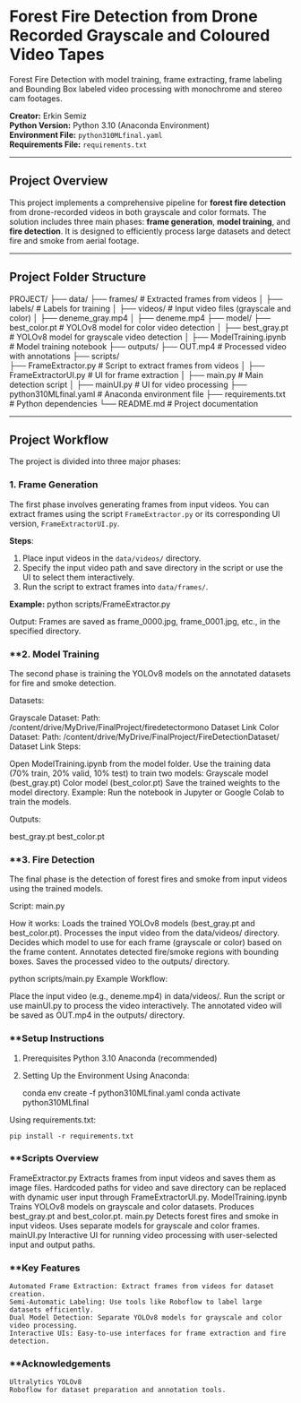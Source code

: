 # Forest Fire Detection from Drone Recorded Grayscale and Coloured Video Tapes

Forest Fire Detection with model training, frame extracting, frame labeling and Bounding Box labeled video processing with monochrome and stereo cam footages.

**Creator:** Erkin Semiz  
**Python Version:** Python 3.10 (Anaconda Environment)  
**Environment File:** `python310MLfinal.yaml`  
**Requirements File:** `requirements.txt`  

---

## **Project Overview**
This project implements a comprehensive pipeline for **forest fire detection** from drone-recorded videos in both grayscale and color formats. The solution includes three main phases: **frame generation**, **model training**, and **fire detection**. It is designed to efficiently process large datasets and detect fire and smoke from aerial footage.

---

## **Project Folder Structure**
PROJECT/ 
├── data/ 
    ├── frames/ # Extracted frames from videos │ 
    ├── labels/ # Labels for training │ 
    ├── videos/ # Input video files (grayscale and color) │ 
        ├── deneme_gray.mp4 │ 
        ├── deneme.mp4 
├── model/ 
    ├── best_color.pt # YOLOv8 model for color video detection │ 
    ├── best_gray.pt # YOLOv8 model for grayscale video detection │ 
    ├── ModelTraining.ipynb # Model training notebook 
├── outputs/ 
    ├── OUT.mp4 # Processed video with annotations 
├── scripts/  
    ├── FrameExtractor.py # Script to extract frames from videos │ 
    ├── FrameExtractorUI.py # UI for frame extraction │ 
    ├── main.py # Main detection script │ 
├── mainUI.py # UI for video processing
├── python310MLfinal.yaml # Anaconda environment file 
├── requirements.txt # Python dependencies 
└── README.md # Project documentation

---

## **Project Workflow**
The project is divided into three major phases:

### **1. Frame Generation**
The first phase involves generating frames from input videos. You can extract frames using the script `FrameExtractor.py` or its corresponding UI version, `FrameExtractorUI.py`.

**Steps**:
1. Place input videos in the `data/videos/` directory.
2. Specify the input video path and save directory in the script or use the UI to select them interactively.
3. Run the script to extract frames into `data/frames/`.

**Example:**
python scripts/FrameExtractor.py

Output:
Frames are saved as frame_0000.jpg, frame_0001.jpg, etc., in the specified directory.

### **2. Model Training
The second phase is training the YOLOv8 models on the annotated datasets for fire and smoke detection.

Datasets:

Grayscale Dataset:
Path: /content/drive/MyDrive/FinalProject/firedetectormono
Dataset Link
Color Dataset:
Path: /content/drive/MyDrive/FinalProject/FireDetectionDataset/
Dataset Link
Steps:

Open ModelTraining.ipynb from the model folder.
Use the training data (70% train, 20% valid, 10% test) to train two models:
Grayscale model (best_gray.pt)
Color model (best_color.pt)
Save the trained weights to the model directory.
Example: Run the notebook in Jupyter or Google Colab to train the models.

Outputs:

best_gray.pt
best_color.pt
### **3. Fire Detection
The final phase is the detection of forest fires and smoke from input videos using the trained models.

Script: main.py

How it works:
    Loads the trained YOLOv8 models (best_gray.pt and best_color.pt).
    Processes the input video from the data/videos/ directory.
    Decides which model to use for each frame (grayscale or color) based on the frame content.
    Annotates detected fire/smoke regions with bounding boxes.
    Saves the processed video to the outputs/ directory.

python scripts/main.py
Example Workflow:

Place the input video (e.g., deneme.mp4) in data/videos/.
Run the script or use mainUI.py to process the video interactively.
The annotated video will be saved as OUT.mp4 in the outputs/ directory.

### **Setup Instructions
1. Prerequisites
    Python 3.10
    Anaconda (recommended)
2. Setting Up the Environment
Using Anaconda:

    conda env create -f python310MLfinal.yaml
    conda activate python310MLfinal

Using requirements.txt:

    pip install -r requirements.txt

### **Scripts Overview
FrameExtractor.py
    Extracts frames from input videos and saves them as image files.
    Hardcoded paths for video and save directory can be replaced with dynamic user input through FrameExtractorUI.py.
ModelTraining.ipynb
    Trains YOLOv8 models on grayscale and color datasets.
    Produces best_gray.pt and best_color.pt.
main.py
    Detects forest fires and smoke in input videos.
    Uses separate models for grayscale and color frames.
mainUI.py
    Interactive UI for running video processing with user-selected input and output paths.

### **Key Features
    Automated Frame Extraction: Extract frames from videos for dataset creation.
    Semi-Automatic Labeling: Use tools like Roboflow to label large datasets efficiently.
    Dual Model Detection: Separate YOLOv8 models for grayscale and color video processing.
    Interactive UIs: Easy-to-use interfaces for frame extraction and fire detection.

### **Acknowledgements
    Ultralytics YOLOv8
    Roboflow for dataset preparation and annotation tools.